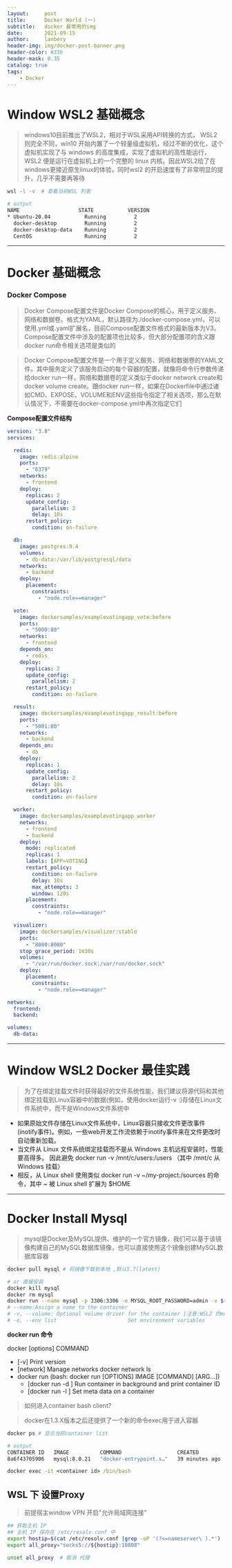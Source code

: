 ```yaml
---
layout:     post
title:      Docker World (一)
subtitle:   docker 最常用的img
date:       2021-09-15
author:     lanbery
header-img: img/docker-post-banner.png
header-color: #33b
header-mask: 0.35
catalog: true
tags:
    - Docker
---
```


> 

# Window WSL2 基础概念

> windows10目前推出了WSL2，相对于WSL采用API转换的方式， WSL2 则完全不同，win10 开始内置了一个轻量级虚拟机，经过不断的优化，这个虚拟机实现了与 windows 的高度集成，实现了虚拟机的高性能运行，WSL2 便是运行在虚拟机上的一个完整的 linux 内核。因此WSL2给了在windows更接近原生linux的体验，同时wsl2 的开启速度有了非常明显的提升，几乎不需要再等待

```bash
wsl -l -v  # 查看当前WSL 列表

# output
NAME                   STATE           VERSION
* Ubuntu-20.04           Running         2
  docker-desktop         Running         2
  docker-desktop-data    Running         2
  CentOS                 Running         2

```

---

# Docker 基础概念

### Docker Compose

> Docker Compose配置文件是Docker Compose的核心，用于定义服务、网络和数据卷。格式为YAML，默认路径为./docker-compose.yml，可以使用.yml或.yaml扩展名，目前Compose配置文件格式的最新版本为V3。Compose配置文件中涉及的配置项也比较多，但大部分配置项的含义跟docker run命令相关选项是类似的

> Docker Compose配置文件是一个用于定义服务、网络和数据卷的YAML文件。其中服务定义了该服务启动的每个容器的配置，就像将命令行参数传递给docker run一样，网络和数据卷的定义类似于docker network create和docker volume create。跟docker run一样，如果在Dockerfile中通过诸如CMD、EXPOSE、VOLUME和ENV这些指令指定了相关选项，那么在默认情况下，不需要在docker-compose.yml中再次指定它们

**Compose配置文件结构**

```yml
version: "3.8"
services:

  redis:
    image: redis:alpine
    ports:
      - "6379"
    networks:
      - frontend
    deploy:
      replicas: 2
      update_config:
        parallelism: 2
        delay: 10s
      restart_policy:
        condition: on-failure

  db:
    image: postgres:9.4
    volumes:
      - db-data:/var/lib/postgresql/data
    networks:
      - backend
    deploy:
      placement:
        constraints:
          - "node.role==manager"

  vote:
    image: dockersamples/examplevotingapp_vote:before
    ports:
      - "5000:80"
    networks:
      - frontend
    depends_on:
      - redis
    deploy:
      replicas: 2
      update_config:
        parallelism: 2
      restart_policy:
        condition: on-failure

  result:
    image: dockersamples/examplevotingapp_result:before
    ports:
      - "5001:80"
    networks:
      - backend
    depends_on:
      - db
    deploy:
      replicas: 1
      update_config:
        parallelism: 2
        delay: 10s
      restart_policy:
        condition: on-failure

  worker:
    image: dockersamples/examplevotingapp_worker
    networks:
      - frontend
      - backend
    deploy:
      mode: replicated
      replicas: 1
      labels: [APP=VOTING]
      restart_policy:
        condition: on-failure
        delay: 10s
        max_attempts: 3
        window: 120s
      placement:
        constraints:
          - "node.role==manager"

  visualizer:
    image: dockersamples/visualizer:stable
    ports:
      - "8080:8080"
    stop_grace_period: 1m30s
    volumes:
      - "/var/run/docker.sock:/var/run/docker.sock"
    deploy:
      placement:
        constraints:
          - "node.role==manager"

networks:
  frontend:
  backend:

volumes:
  db-data:
```

---

# Window WSL2 Docker 最佳实践

> 为了在绑定挂载文件时获得最好的文件系统性能，我们建议将源代码和其他绑定挂载到Linux容器中的数据(例如，使用docker运行-v <host-path>:<container-path>)存储在Linux文件系统中，而不是Windows文件系统中

- 如果原始文件存储在Linux文件系统中，Linux容器只接收文件更改事件(inotify事件)。例如，一些web开发工作流依赖于inotify事件来在文件更改时自动重新加载。
- 当文件从 Linux 文件系统绑定挂载而不是从 Windows 主机远程安装时，性能要高得多。 因此避免 docker run -v /mnt/c/users:/users （其中 /mnt/c 从 Windows 挂载）
- 相反，从 Linux shell 使用类似 docker run -v ~/my-project:/sources <my-image> 的命令，其中 ~ 被 Linux shell 扩展为 $HOME

---


# Docker Install Mysql

> mysql是Docker及MySQL提供、维护的一个官方镜像，我们可以基于该镜像构建自己的MySQL数据库镜像，也可以直接使用这个镜像创建MySQL数据库容器

```bash
docker pull mysql # 将镜像下载到本地 ,默认5.7(latest)

# or 直接安装
docker kill mysql
docker rm mysql
docker run --name mysql -p 3306:3306 -e MYSQL_ROOT_PASSWORD=admin -v ${pwd}/mysql8:/var/lib/mysql -d mysql:8.0.21
# --name:Assign a name to the container
# -v, --volume: Optional volume driver for the container [注意:WSL2 的mount 路径与Hyper-V 区别],WSL2 share dir 由 WSL 管理
# -e, --env list                       Set environment variables
```

**docker run 命令**

  docker [options] COMMAND


- [-v] Print version
- [network]  Manage networks  docker network ls
- docker run (bash: docker run [OPTIONS] IMAGE [COMMAND] [ARG...])
  - [docker run -d ] Run container in background and print container ID
  - [docker run -l ] Set meta data on a container

> 如何进入container bash client?

> docker在1.3.X版本之后还提供了一个新的命令exec用于进入容器


```bash
docker ps # 显示当前container list

# output
CONTAINER ID   IMAGE          COMMAND                  CREATED          STATUS         PORTS              NAMES
8a6f43705906   mysql:8.0.21   "docker-entrypoint.s…"   39 minutes ago   Up 5 minutes   0.0.0.0:3306->3306/tcp, :::3306->3306/tcp, 33060/tcp   mysql

```

```bat
docker exec -it <container id> /bin/bash
```

## WSL 下 设置Proxy 

> 前提宿主window VPN 开启"允许局域网连接"

```bash
## 获取主机 IP
## 主机 IP 保存在 /etc/resolv.conf 中
export hostip=$(cat /etc/resolv.conf |grep -oP '(?<=nameserver\ ).*')
export all_proxy="socks5://${hostip}:10808"

unset all_proxy  # 取消 代理
```
